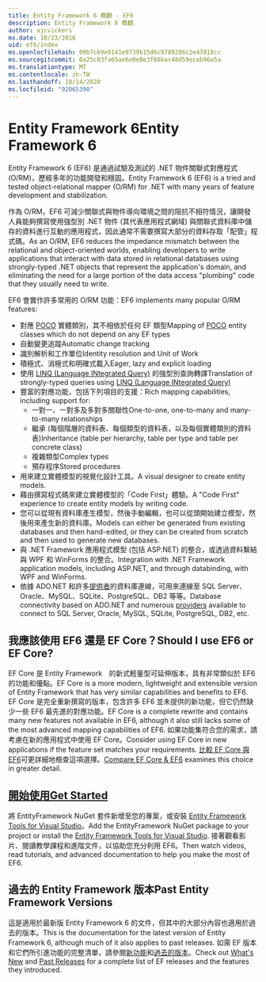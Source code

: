 ```yaml
---
title: Entity Framework 6 概觀 - EF6
description: Entity Framework 6 概觀
author: ajcvickers
ms.date: 10/23/2016
uid: ef6/index
ms.openlocfilehash: 09b7cb9e0141e9739b15d6c9789286c2e47018cc
ms.sourcegitcommit: 0a25c03fa65ae6e0e0e3f66bac48d59eceb96a5a
ms.translationtype: MT
ms.contentlocale: zh-TW
ms.lasthandoff: 10/14/2020
ms.locfileid: "92065390"
---
```

# <a name="entity-framework-6"></a><span data-ttu-id="0887e-103">Entity Framework 6</span><span class="sxs-lookup"><span data-stu-id="0887e-103">Entity Framework 6</span></span>
<span data-ttu-id="0887e-104">Entity Framework 6 (EF6) 是通過試驗及測試的 .NET 物件關聯式對應程式 (O/RM)，歷經多年的功能開發和穩固。</span><span class="sxs-lookup"><span data-stu-id="0887e-104">Entity Framework 6 (EF6) is a tried and tested object-relational mapper (O/RM) for .NET with many years of feature development and stabilization.</span></span>

<span data-ttu-id="0887e-105">作為 O/RM，EF6 可減少關聯式與物件導向環境之間的阻抗不相符情況，讓開發人員能夠撰寫使用強型別 .NET 物件 (其代表應用程式網域) 與關聯式資料庫中儲存的資料進行互動的應用程式，因此通常不需要撰寫大部分的資料存取「配管」程式碼。</span><span class="sxs-lookup"><span data-stu-id="0887e-105">As an O/RM, EF6 reduces the impedance mismatch between the relational and object-oriented worlds, enabling developers to write applications that interact with data stored in relational databases using strongly-typed .NET objects that represent the application's domain, and eliminating the need for a large portion of the data access "plumbing" code that they usually need to write.</span></span>

<span data-ttu-id="0887e-106">EF6 會實作許多常用的 O/RM 功能：</span><span class="sxs-lookup"><span data-stu-id="0887e-106">EF6 implements many popular O/RM features:</span></span>
- <span data-ttu-id="0887e-107">對應 [POCO](xref:ef6/resources/glossary#poco) 實體類別，其不相依於任何 EF 類型</span><span class="sxs-lookup"><span data-stu-id="0887e-107">Mapping of [POCO](xref:ef6/resources/glossary#poco) entity classes which do not depend on any EF types</span></span>
- <span data-ttu-id="0887e-108">自動變更追蹤</span><span class="sxs-lookup"><span data-stu-id="0887e-108">Automatic change tracking</span></span>
- <span data-ttu-id="0887e-109">識別解析和工作單位</span><span class="sxs-lookup"><span data-stu-id="0887e-109">Identity resolution and Unit of Work</span></span>
- <span data-ttu-id="0887e-110">積極式、消極式和明確式載入</span><span class="sxs-lookup"><span data-stu-id="0887e-110">Eager, lazy and explicit loading</span></span>
- <span data-ttu-id="0887e-111">使用 [LINQ (Language INtegrated Query)](https://aka.ms/AA6hsvu) 的強型別查詢轉譯</span><span class="sxs-lookup"><span data-stu-id="0887e-111">Translation of strongly-typed queries using [LINQ (Language INtegrated Query)](https://aka.ms/AA6hsvu)</span></span>
- <span data-ttu-id="0887e-112">豐富的對應功能，包括下列項目的支援：</span><span class="sxs-lookup"><span data-stu-id="0887e-112">Rich mapping capabilities, including support for:</span></span>
  - <span data-ttu-id="0887e-113">一對一、一對多及多對多關聯性</span><span class="sxs-lookup"><span data-stu-id="0887e-113">One-to-one, one-to-many and many-to-many relationships</span></span>
  - <span data-ttu-id="0887e-114">繼承 (每個階層的資料表、每個類型的資料表，以及每個實體類別的資料表)</span><span class="sxs-lookup"><span data-stu-id="0887e-114">Inheritance (table per hierarchy, table per type and table per concrete class)</span></span>
  - <span data-ttu-id="0887e-115">複雜類型</span><span class="sxs-lookup"><span data-stu-id="0887e-115">Complex types</span></span>
  - <span data-ttu-id="0887e-116">預存程序</span><span class="sxs-lookup"><span data-stu-id="0887e-116">Stored procedures</span></span>
- <span data-ttu-id="0887e-117">用來建立實體模型的視覺化設計工具。</span><span class="sxs-lookup"><span data-stu-id="0887e-117">A visual designer to create entity models.</span></span>
- <span data-ttu-id="0887e-118">藉由撰寫程式碼來建立實體模型的「Code First」體驗。</span><span class="sxs-lookup"><span data-stu-id="0887e-118">A "Code First" experience to create entity models by writing code.</span></span>
- <span data-ttu-id="0887e-119">您可以從現有資料庫產生模型，然後手動編輯，也可以從頭開始建立模型，然後用來產生新的資料庫。</span><span class="sxs-lookup"><span data-stu-id="0887e-119">Models can either be generated from existing databases and then hand-edited, or they can be created from scratch and then used to generate new databases.</span></span>
- <span data-ttu-id="0887e-120">與 .NET Framework 應用程式模型 (包括 ASP.NET) 的整合，或透過資料繫結與 WPF 和 WinForms 的整合。</span><span class="sxs-lookup"><span data-stu-id="0887e-120">Integration with .NET Framework application models, including ASP.NET, and through databinding, with WPF and WinForms.</span></span>
- <span data-ttu-id="0887e-121">依據 ADO.NET 和許多[提供者](xref:ef6/fundamentals/providers/index)的資料庫連線，可用來連線至 SQL Server、Oracle、MySQL、SQLite、PostgreSQL、DB2 等等。</span><span class="sxs-lookup"><span data-stu-id="0887e-121">Database connectivity based on ADO.NET and numerous [providers](xref:ef6/fundamentals/providers/index) available to connect to SQL Server, Oracle, MySQL, SQLite, PostgreSQL, DB2, etc.</span></span>

## <a name="should-i-use-ef6-or-ef-core"></a><span data-ttu-id="0887e-122">我應該使用 EF6 還是 EF Core？</span><span class="sxs-lookup"><span data-stu-id="0887e-122">Should I use EF6 or EF Core?</span></span>

<span data-ttu-id="0887e-123">EF Core 是 Entity Framework　的新式輕量型可延伸版本，具有非常類似於 EF6 的功能和優點。</span><span class="sxs-lookup"><span data-stu-id="0887e-123">EF Core is a more modern, lightweight and extensible version of Entity Framework that has very similar capabilities and benefits to EF6.</span></span>
<span data-ttu-id="0887e-124">EF Core 是完全重新撰寫的版本，包含許多 EF6 並未提供的新功能，但它仍然缺少一些 EF6 最先進的對應功能。</span><span class="sxs-lookup"><span data-stu-id="0887e-124">EF Core is a complete rewrite and contains many new features not available in EF6, although it also still lacks some of the most advanced mapping capabilities of EF6.</span></span>
<span data-ttu-id="0887e-125">如果功能集符合您的需求，請考慮在新的應用程式中使用 EF Core。</span><span class="sxs-lookup"><span data-stu-id="0887e-125">Consider using EF Core in new applications if the feature set matches your requirements.</span></span>
<span data-ttu-id="0887e-126">[比較 EF Core 與 EF6](xref:efcore-and-ef6/index)可更詳細地檢查這項選擇。</span><span class="sxs-lookup"><span data-stu-id="0887e-126">[Compare EF Core & EF6](xref:efcore-and-ef6/index) examines this choice in greater detail.</span></span>

## <a name="get-started"></a>[<span data-ttu-id="0887e-127">開始使用</span><span class="sxs-lookup"><span data-stu-id="0887e-127">Get Started</span></span>](xref:ef6/get-started)

<span data-ttu-id="0887e-128">將 EntityFramework NuGet 套件新增至您的專案，或安裝 [Entity Framework Tools for Visual Studio](https://aka.ms/AA6i8c5)。</span><span class="sxs-lookup"><span data-stu-id="0887e-128">Add the EntityFramework NuGet package to your project or install the [Entity Framework Tools for Visual Studio](https://aka.ms/AA6i8c5).</span></span> <span data-ttu-id="0887e-129">接著觀看影片、閱讀教學課程和進階文件，以協助您充分利用 EF6。</span><span class="sxs-lookup"><span data-stu-id="0887e-129">Then watch videos, read tutorials, and advanced documentation to help you make the most of EF6.</span></span>

## <a name="past-entity-framework-versions"></a><span data-ttu-id="0887e-130">過去的 Entity Framework 版本</span><span class="sxs-lookup"><span data-stu-id="0887e-130">Past Entity Framework Versions</span></span>

<span data-ttu-id="0887e-131">這是適用於最新版 Entity Framework 6 的文件，但其中的大部分內容也適用於過去的版本。</span><span class="sxs-lookup"><span data-stu-id="0887e-131">This is the documentation for the latest version of Entity Framework 6, although much of it also applies to past releases.</span></span>
<span data-ttu-id="0887e-132">如需 EF 版本和它們所引進功能的完整清單，請參閱[新功能](xref:ef6/what-is-new/index)和[過去的版本](xref:ef6/what-is-new/past-releases)。</span><span class="sxs-lookup"><span data-stu-id="0887e-132">Check out [What's New](xref:ef6/what-is-new/index) and [Past Releases](xref:ef6/what-is-new/past-releases) for a complete list of EF releases and the features they introduced.</span></span>
